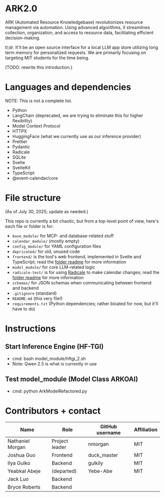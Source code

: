 # ARK2.0

ARK (Automated Resource Knowledgebase) revolutionizes resource management via automation. Using advanced algorithms, it streamlines collection, organization, and access to resource data, facilitating efficient decision-making.

tl;dr. It'll be an open source interface for a local LLM app store utilizing long term memory for personalized requests. We are primarily focusing on targeting MIT students for the time being.

(TODO: rewrite this introduction.)

# Languages and dependencies

NOTE: This is not a complete list.

* Python
* LangChain (deprecated, we are trying to eliminate this for higher flexibility)
* Model Context Protocol
* HTTPX
* HuggingFace (what we currently use as our inference provider)
* Prettier
* Pydantic
* Radicale
* SQLite
* Svelte
* SvelteKit
* TypeScript
* @event-calendar/core

# File structure

(As of July 30, 2025; update as needed.)

This repo is currently a bit chaotic, but from a top-level point of view, here's each file or folder is for:

* `base_module/` for MCP- and database-related stuff
* `calendar_module/` (mostly empty)
* `config_module/` for YAML configuration files
* `depricated/` for old, unused code
* `frontend/` is the tool's web frontend, implemented in Svelte and TypeScript; read the [folder readme](frontend/README.md) for more information
* `model_module/` for core LLM-related logic
* `radicale-test/` is for using [Radicale](https://radicale.org/v3.html) to make calendar changes; read the [folder readme](radicale_test/README.md) for more information
* `schemas/` for JSON schemas when communicating between frontend and backend
* `.gitignore` (standard)
* `README.md` (this very file!)
* `requirements.txt` (Python dependencies; rather bloated for now, but it'll have to do)

# Instructions

## Start Inference Engine (HF-TGI)
* cmd: bash model_module/hftgi_2.sh
* Note: Qwen 2.5 is what is currently in use 

## Test model_module (Model Class ARKOAI)
* cmd: python ArkModelRefactored.py

# Contributors + contact

| Name                  | Role           | GitHub username | Affiliation |
| --------------------  | -------------- | --------------- | ----------- |
| Nathaniel Morgan      | Project leader | nmorgan         | MIT         |
| Joshua Guo            | Frontend       | duck_master     | MIT         |
| Ilya Gulko            | Backend        | gulkily         | MIT         |
| Yeabkal Abeje         | (departed)     | Yebe-Abe        | MIT         |
| Jack Luo              | Backend        |                 |             |
| Bryce Roberts         | Backend        |                 |             | 

